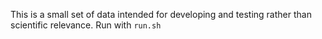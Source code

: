 This is a small set of data intended for developing and testing rather than scientific relevance. Run with `run.sh`
